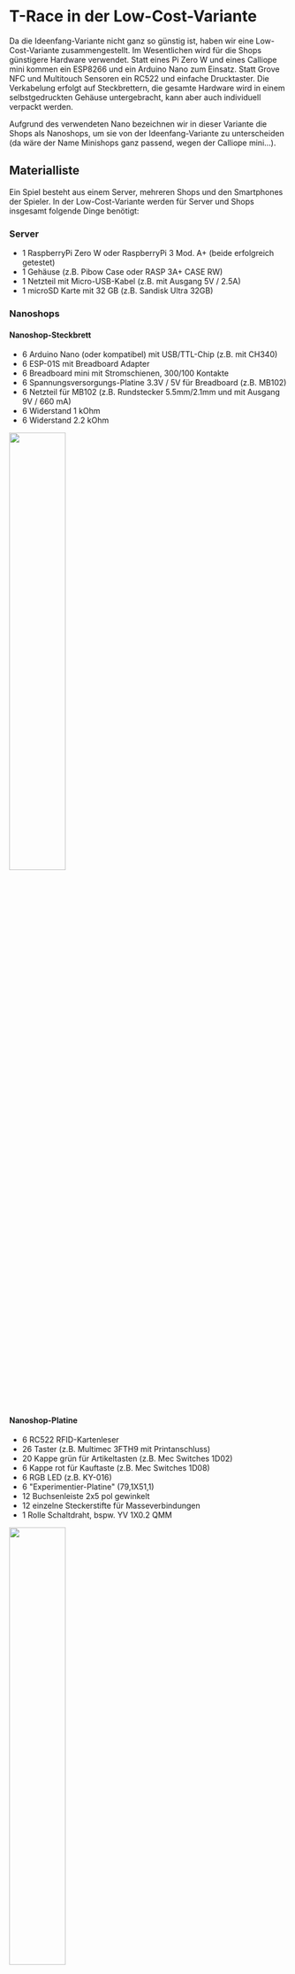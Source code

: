 # T-Race in der Low-Cost-Variante

Da die Ideenfang-Variante nicht ganz so günstig ist, haben wir eine Low-Cost-Variante zusammengestellt.
Im Wesentlichen wird für die Shops günstigere Hardware verwendet. Statt eines Pi Zero W und eines Calliope mini kommen ein ESP8266 und ein Arduino Nano zum Einsatz. Statt Grove NFC und Multitouch Sensoren ein RC522 und einfache Drucktaster. Die Verkabelung erfolgt auf Steckbrettern, die gesamte Hardware wird in einem selbstgedruckten Gehäuse untergebracht, kann aber auch individuell verpackt werden.

Aufgrund des verwendeten Nano bezeichnen wir in dieser Variante die Shops als Nanoshops, um sie von der Ideenfang-Variante zu unterscheiden (da wäre der Name Minishops ganz passend, wegen der Calliope mini...). 


## Materialliste
Ein Spiel besteht aus einem Server, mehreren Shops und den Smartphones der Spieler. In der Low-Cost-Variante werden für Server und Shops insgesamt folgende Dinge benötigt:

### Server
- 1 RaspberryPi Zero W oder RaspberryPi 3 Mod. A+ (beide erfolgreich getestet)
- 1 Gehäuse (z.B. Pibow Case oder RASP 3A+ CASE RW)
- 1 Netzteil mit Micro-USB-Kabel (z.B. mit Ausgang 5V / 2.5A)
- 1 microSD Karte mit 32 GB (z.B. Sandisk Ultra 32GB)

### Nanoshops
#### Nanoshop-Steckbrett
- 6 Arduino Nano (oder kompatibel) mit USB/TTL-Chip (z.B. mit CH340)
- 6 ESP-01S mit Breadboard Adapter
- 6 Breadboard mini mit Stromschienen, 300/100 Kontakte
- 6 Spannungsversorgungs-Platine 3.3V / 5V für Breadboard (z.B. MB102)
- 6 Netzteil für MB102 (z.B. Rundstecker 5.5mm/2.1mm und mit Ausgang 9V / 660 mA)
- 6 Widerstand 1 kOhm
- 6 Widerstand 2.2 kOhm

<img src="fotos/Nanoshop_Steckbrett_Bauteile.jpg" width="45%"></img>

#### Nanoshop-Platine
- 6 RC522 RFID-Kartenleser
- 26 Taster (z.B. Multimec 3FTH9 mit Printanschluss)
- 20 Kappe grün für Artikeltasten (z.B. Mec Switches 1D02)
- 6 Kappe rot für Kauftaste (z.B. Mec Switches 1D08)
- 6 RGB LED (z.B. KY-016)
- 6 "Experimentier-Platine" (79,1X51,1)
- 12 Buchsenleiste 2x5 pol gewinkelt
- 12 einzelne Steckerstifte für Masseverbindungen
- 1 Rolle Schaltdraht, bspw. YV 1X0.2 QMM

<img src="fotos/Nanoshop_Platine_Bauteile.jpg" width="45%"></img>

#### Nanoshop-Gehäuse
- 3D-Drucker
- Filament
- 24 Büroklammern oder dünne Maschinenschrauben mit Muttern.

#### Sonstiges
- 1 Klassensatz RFID-Karten Typ Mifare Classic 1k 
- 1 USB-Kabel mit A-Stecker auf Mini-B-Stecker zum Programmieren der Nanos
- 1 FTDI-Adapter zum Flashen des ESP8266 und des STM32F103C8T6
- Laptop/PC zum Programmieren
- 3 A4-Seiten Farbausdrucke, am besten mit Laserdrucker auf Aufkleberpapier
- Seitenschneider, Vorbohrer, Rundfeile, Laubsäge, Flachzange
- ggf. Shopartikel (mit 3D-Druck und Schneideplotter herstellbar, siehe Ideenfang-Variante)

#### Kasino
Wenn mit realer Gamecontrollern gespielt werden soll:
- 1 STM32F103C8T6
- 12 Steckkabel mit Buchse
- 1 Adapter microUSB Stecker auf USB Typ A Buchse
- 1 USB A auf Micro USB-Kabel
- 1 Android Smartphone oder -Tablet mit Micro USB-Anschluss
- 1 Hau den Dino-Spiel für das Kasino
- 1 Heißer Dino-Spiel für das Kasino
- Kasino App
Ansonsten:
- 1 Smartphone oder Tablet mit Internetzugang



## Material vorbereiten
### Server

Für den Server auf Basis eines RaspberryPi Zero W gibt es eine separate [Anleitung](installation_server.md).
Diese funktioniert auch mit einem Raspberry Pi 3 Mod A+.

### Shops

BILD SHOP

#### Shop-Steckbrett
Für die Verkabelung des Nano mit dem ESP8266, dem Kartenleser, den Tastern und der RGB-LED gibt es eine [tabellarische Übersicht der Verkabelung](nanoshops_verkabelung_tabelle.md).

Ohne die Verbindungsdrähte zu der Platine mit den Tastern und der LED sieht die Verkabelung auf dem Steckbrett so aus:

BILD VERKABELUNG BREADBOARD

Achtung: Der Arduino Nano sendet von Pin D2 mit 5V seriell an den ESP8266 (Pin RXD), welcher mit 3.3V läuft. Um dauerhafte Schäden zu vermeiden, ist ein einfacher Spannungsteiler mit zwei Widerständen (1 kOhm, 2.2 kOhm) auf dem Steckbrett notwendig.

<img src="../Nanoshops/ESP8266/Nano_ESP8266_Steckplatine.jpg" width="45%"></img>


#### Shop-Platine
Wir haben in der Low-Cost-Variante die Taster und RGB-LED auf einer kleinen Platine verlötet und verkabelt. Über zwei 2x5 Buchsenleisten kann dann mit Schaltdraht die Verbindung zwischen den Komponenten und dem Steckbrett erfolgen, das unterhalb der Platine in dem selbstgedruckten Gehäuse untergebracht ist. Die Anordnung der Bauteile auf dem "Experimentier-Platine" ist wie folgt:

<img src="fotos/Shop_Platine_skizziert.png" width="45%"></img>

Vorderseite der Shop-Platinen für 2, 4 sowie 6 Artikel

<img src="fotos/Nanoshop_Platinen_Vorderseite.jpg" width="45%"></img>

Rückseite der Shop-Platinen für 2, 4 sowie 6 Artikel

<img src="fotos/Nanoshop_Platinen_Rückseite.jpg" width="45%"></img>

#### Anpassen des ESP8266
Jeder ESP8266 muss einmalig angepasst werden in der seriellen Übertragungsgeschwindigkeit, mit der er mit dem Arduino Nano kommuniziert.
Zusätzlich kann nach einem Firmware-Upate die SSID geändert werden, mit der er sich am RasPi Hotspot anmeldet. 
Auch wenn die optionale SSID-Änderung einmalig mehr Aufwand für das Firmware-Update bedeutet, hat sie den Vorteil, dass man bei Netzwerk-Problemen viel einfacher in den Log-Dateien auf dem RasPi nachvollziehen kann, welcher Shop die Probleme verursacht oder gar nicht verbunden ist.
Für die Anpassungen des ESP8266 gibt es eine eigene [Infoseite](esp8266_anpassung.md).


#### Flashen des Arduino Nano
Um die Programme auf den Arduino Nano zu übertragen, werden mit der [Arduino IDE](https://www.arduino.cc/en/Main/Software) folgende INO-Dateien verwendet:

-  [Bäcker](Nanoshops/nano-Baecker/nano-Baecker.ino)
-  [Fanshop](Nanoshops/nano-Fanshop/nano-Fanshop.ino)
-  [Sportladen](Nanoshops/nano-Sportladen/nano-Sportladen.ino)
-  [Fast Food-Restaurant](Nanoshops/nano-Fastfood/nano-Fastfood.ino)
-  [Kasino](Nanoshops/nano-Kasino/nano-Kasino.ino)
-  [Supermarkt](Nanoshops/nano-Supermarkt/nano-Supermarkt.ino)

Je nach Seriell-zu-USB-Chip muss zuvor ein Treiber installiert werden, beispielsweise für [Nanos mit CH340-Chip unter Windows diesen Treiber](http://www.wch.cn/downloads/file/65.html), bevor der passende COM-Port in der Arduino IDE ausgewählt werden kann.

#### Shop-Gehäuse
<img src="../Nanoshops/Gehäuse/shopgeh%C3%A4use.png" width="45%"></img>

Für den 3D-Druck haben wir ein [Shopgehäuse](https://www.tinkercad.com/things/a3K8FNhCdQt-shopgehause) konstruiert, das aus mehreren Einzelteilen zusammengesetzt wird:
- [Deckel](https://www.tinkercad.com/things/cM0xGbWPIT4-deckel)

Hinweise zur Deckelanpassung weiter unten beachten!

<img src="../Nanoshops/Gehäuse/deckel.png" width="45%"></img>
- [Seitenteile](https://www.tinkercad.com/things/68AJnJnZl2z-seitenteile)

<img src="../Nanoshops/Gehäuse/seitenteile.png" width="45%"></img>
- [Boden](https://www.tinkercad.com/things/552M8pxVZd9-boden)

<img src="../Nanoshops/Gehäuse/boden.png" width="45%"></img>
- [Boden gesteckt](https://www.tinkercad.com/things/6OpHhRXOJyb-boden-gesteckt)

<img src="../Nanoshops/Gehäuse/boden_gesteckt.png" width="45%"></img>

Um beim zusammengebauten Gehäuse den Einschalter der Platine zur Spannungsversorgung zu drücken, aber nicht versehentlich auszudrücken, gibt es hierzu einen ["Spezialdrücker"](https://www.tinkercad.com/things/7KHX2bZ1ykE-drucker).

<img src="../Nanoshops/Gehäuse/drücker.png" width="45%"></img>


##### Anpassung des Deckels
Da die Shops unterschiedlich viele Artikeltaster haben (4x 2, 2x 4, 1x6), haben wir den Deckel aktuell noch ohne Löcher konstruiert. Entweder bohrt man diese mit einem Vorbohrer, dann einer Laubsäge und anschließend einer Rundfeile passgenau, oder man bearbeitet den Deckel in einer CAD-Software wie TinkerCAD so, dass die Löcher gleich "mitgedruckt" werden. Den Kauftaster nicht vergessen!

Ebenfalls fehlen im Deckel die vier kleinen Löcher für die Endmontage, die mit einem Vorbohrer leicht ergänzt werden können:
Die Montage erfolgt durch die dünnen Löcher mit Büroklammern, die erst gerade gebogen, dann durch die dünnen Löcher durchgesteckt, und dann wieder umgebogen werden (oben und unten). Je Shop sind vier Büroklammern nötig. Alternativ können dünne (M2) Maschinenschrauben mit Muttern verwendet werden. 


Wenn wir Zeit finden, werden die drei Varianten des Deckels nachgereicht. ;)

### Kasino

folgt.